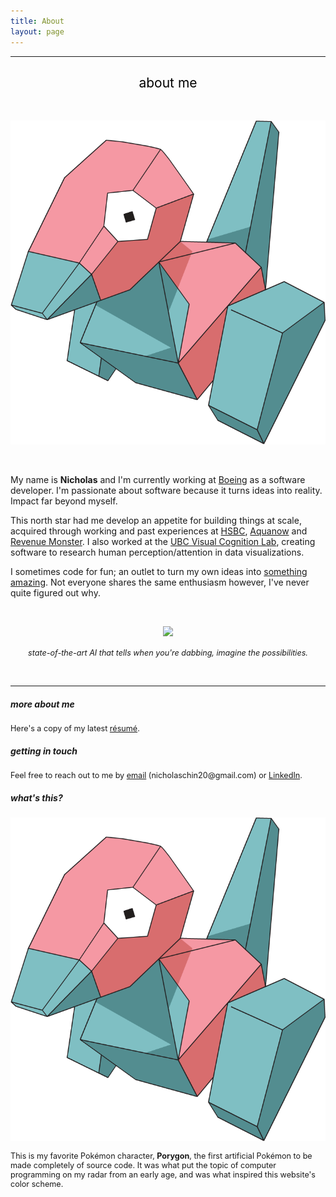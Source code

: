 ```yaml
---
title: About
layout: page
---
```


<hr/>
<center> 
        <h2 style="font-weight:400;text-align:center; " id="about-me">
            <a style="color:black;text-decoration: none;">about me</a>
        </h2>     
</center>

<br class="porygon-line"/>
<p align="center">
	<img class="porygon" src='/assets/images/porygon.png' >
</p>
<br class="porygon-line"/>

  My name is <b>Nicholas</b> and I'm currently working at <a target="_blank" href="/boeing"> Boeing</a> as a software developer. I'm passionate about software because it turns ideas into reality. Impact far beyond myself.<br> 

  This north star had me develop an appetite for building things at scale, acquired through working and past experiences at <a target="_blank" href="/hsbc-2"> HSBC</a>, <a target="_blank" href="/aquanow"> Aquanow</a> and <a target="_blank" href="/revenuemonster"> Revenue Monster</a>. I also worked at the <a target="_blank" href="/ubc-vcl"> UBC Visual Cognition Lab</a>, creating software to research human perception/attention in data visualizations.<br>

  I sometimes code for fun; an outlet to turn my own ideas into <a target="_blank" href="/projects">something amazing</a>. Not everyone shares the same enthusiasm however, I've never quite figured out why. 

<br class="porygon-line"/>
<p align="center">
    <img src="/assets/images/blogs/dab.gif" width="70%" />
</p>

<p align="center">
    <i style="font-size:90%;"> state-of-the-art AI that tells when you're dabbing, imagine the possibilities.
    </i>
</p>
<br class="porygon-line"/>

<hr/>


##### more about me
<p style="font-size:90%;">Here's a copy of my latest <a target="_blank" href="/assets/resume.pdf">résumé</a>.</p>


##### getting in touch
<p style="font-size:90%;">Feel free to reach out to me by <a target="_blank" href="mailto:nicholaschin20@gmail.com">email</a> (nicholaschin20@gmail.com) or <a target="_blank" href="https://www.linkedin.com/in/nicholaschinjie/">LinkedIn</a>.</p> 

##### what's this?
<div class="inline-block">
<img class="mini-porygon" src='/assets/images/porygon.png' max-width="10%">
</div>
<p style="font-size:90%;"> This is my favorite Pokémon character, <b>Porygon</b>, the first artificial Pokémon to be made completely of source code. It was what put the topic of computer programming on my radar from an early age, and was what inspired this website's color scheme.</p>
 

<!-- <center>
<div class="inline-block">
<img class="mini-porygon" src='/assets/images/porygon.png' max-width="10%"> porgyon
<img class="mini-porygon" src='/assets/images/porygon2.png' max-width="10%"> porygon2
<img class="mini-porygonz" src='/assets/images/porygonz.png' width="10%"> porygonZ
</div>
<center/> -->



<!-- <h2>Skills</h2> -->

<!-- <ul class="skill-list">
	<li>HTML - Jade - Haml - Erb</li>
	<li>Responsive (Mobile First)</li>
	<li>CSS (Stylus, Sass, Less)</li>
	<li>Css Frameworks (Bootstrap, Foundation)</li>
	<li>Javascript (Design Patterns, Testes)</li>
	<li>NodeJS</li>
	<li>AngularJS - ReactJS</li>
	<li>Grunt - Gulp - Yeoman</li>
	<li>Git</li>
	<li>PHP</li>
	<li>Python</li>
	<li>MySQL - MongoDB</li>
	<li>Scrum and Kanban</li>
	<li>TDD e Continuous Integration</li>
</ul> -->

<!-- <h2>Projects</h2> -->
<!-- 
<ul>
	<li><a href="https://github.com/">Lorem Lorem</a></li>
	<li><a href="https://github.com/">Ipsum Dolor</a></li>
	<li><a href="https://github.com/">Dolor Lorem</a></li>
</ul> -->
